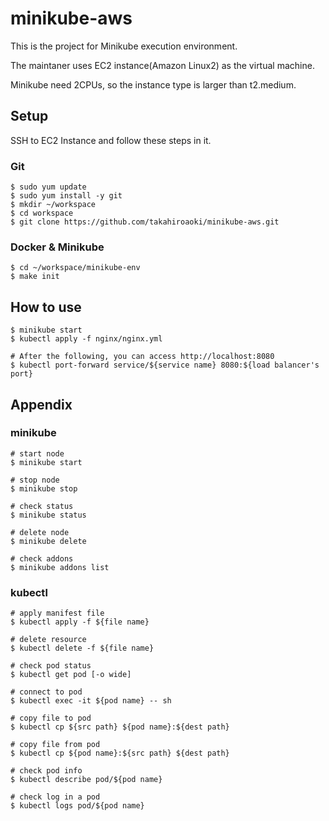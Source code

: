 # minikube-aws

This is the project for Minikube execution environment.

The maintaner uses EC2 instance(Amazon Linux2) as the virtual machine.

Minikube need 2CPUs, so the instance type is larger than t2.medium.

## Setup
SSH to EC2 Instance and follow these steps in it.

### Git
```
$ sudo yum update
$ sudo yum install -y git
$ mkdir ~/workspace
$ cd workspace
$ git clone https://github.com/takahiroaoki/minikube-aws.git
```

### Docker & Minikube
```
$ cd ~/workspace/minikube-env
$ make init
```

## How to use
```
$ minikube start
$ kubectl apply -f nginx/nginx.yml

# After the following, you can access http://localhost:8080
$ kubectl port-forward service/${service name} 8080:${load balancer's port}
```

## Appendix
### minikube
```
# start node
$ minikube start

# stop node
$ minikube stop

# check status
$ minikube status

# delete node
$ minikube delete

# check addons
$ minikube addons list
```

### kubectl
```
# apply manifest file
$ kubectl apply -f ${file name}

# delete resource
$ kubectl delete -f ${file name}

# check pod status
$ kubectl get pod [-o wide]

# connect to pod
$ kubectl exec -it ${pod name} -- sh

# copy file to pod
$ kubectl cp ${src path} ${pod name}:${dest path}

# copy file from pod
$ kubectl cp ${pod name}:${src path} ${dest path}

# check pod info
$ kubectl describe pod/${pod name}

# check log in a pod
$ kubectl logs pod/${pod name}
```
